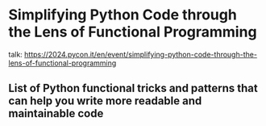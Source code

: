 # Simplifying Python Code through the Lens of Functional Programming

talk: https://2024.pycon.it/en/event/simplifying-python-code-through-the-lens-of-functional-programming

## List of Python functional tricks and patterns that can help you write more readable and maintainable code
